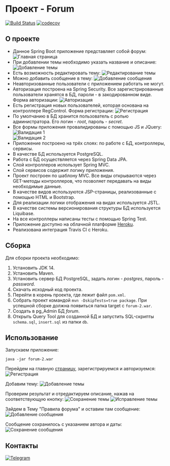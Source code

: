 # Проект - Forum
[![Build Status](https://travis-ci.com/saimon494/job4j_forum.svg?branch=main)](https://travis-ci.com/saimon494/job4j_forum)
[![codecov](https://codecov.io/gh/saimon494/job4j_forum/branch/main/graph/badge.svg?token=4F8U8X9TMQ)](https://codecov.io/gh/saimon494/job4j_forum)

## О проекте
* Данное Spring Boot приложение представляет собой форум:
  ![Главная страница](images/index.png)<br>
* При добавлении темы необходимо указать название и описание:
  ![Добавление темы](images/post_add.png)<br>
* Есть возможность редактировать тему:
  ![Редактирование темы](images/post_edit.png)<br>
* Можно добавить сообщение в тему:
  ![Добавление сообщения](images/mes_add.png)<br>
* Неавторизованные пользователи с приложением работать не могут.
* Авторизация построена на Spring Security. Все зарегистрированные пользователи хранятся в БД,
пароли - в закодированном виде. Форма авторизации:
  ![Авторизация](images/login.png)<br>
* Есть регистрация новых пользователей, которая основана на контроллере RegControl. Форма регистрации:
  ![Регистрация](images/reg.png)<br>
* По умолчанию в БД хранится пользователь с ролью администратора. Его логин - *root*, пароль - *secret*.
* Все формы приложения провалидированы с помощью JS и JQuery:
  ![Валидация 1](images/valid.png)<br>
  ![Валидация 2](images/valid1.png)<br>
* Приложение построено на трёх слоях: по работе с БД, контроллеры, сервисы.
* В качестве БД используется PostgreSQL.
* Работа с БД осуществляется через Spring Data JPA.
* Слой контроллеров использует Spring MVC.
* Слой сервисов содержит логику приложения.
* Проект построен по шаблону MVC. Все виды открываются через GET-методы контроллеров,
  что позволяет передавать на виды необходимые данные.
* В качестве видов используются JSP-страницы, реализованные с помощью HTML и Bootstrap.
* Для реализации логики отображения на видах используется JSTL.
* В качестве системы версионирования структуры БД используется Liquibase.
* На все контроллеры написаны тесты с помощью Spring Test.
* Приложение доступно на облачной платформе [Heroku](https://secure-basin-81900.herokuapp.com/).
* Реализована интеграция Travis CI с Heroku.

## Сборка

Для сборки проекта необходимо:
1. Установить JDK 14.
2. Установить Maven.
3. Установить сервер БД PostgreSQL, задать логин - *postgres*, пароль - *password*.
4. Скачать исходный код проекта.
5. Перейти в корень проекта, где лежит файл `pom.xml`.
6. Собрать проект командой `mvn -DskipTests=true package`.
   При успешной сборке должна появиться папка target c `forum-2.war`.
7. Создать в pg_Admin БД *forum*.
8. Открыть Query Tool для созданной БД и запустить SQL-скрипты `schema.sql`, `insert.sql`
    из папки `db`.

## Использование

Запускаем приложение:
```
java -jar forum-2.war
```

Перейдем на главную [страницу](http://localhost:8080/forum/), зарегистрируемся и авторизуемся:
![Регистрация](images/reg1.png)

Добавим тему:
![Добавление темы](images/post_add.png)

Проверим результат и отредактируем описание, нажав на соответствующую кнопку:
![Сохранение темы](images/post_save.png)
![Исправление темы](images/post_edit.png)

Зайдем в Тему "Правила форума" и оставим там сообщение:
![Добавление сообщения](images/mes_add.png)

Сообщение сохранилось с указанием автора и даты:
![Сохранение сообщения](images/mes_save.png)

## Контакты
[![Telegram](https://img.shields.io/badge/Telegram-blue?logo=telegram)](https://t.me/Saimon494)